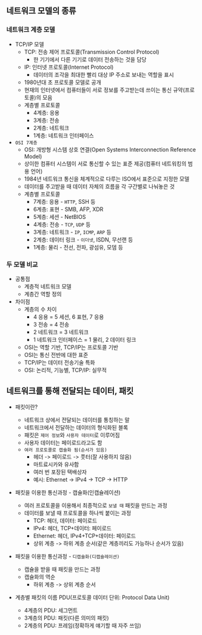 ## **네트워크 모델의 종류**

### **네트워크 계층 모델**

- TCP/IP 모델
    - TCP: 전송 제어 프로토콜(Transmission Control Protocol)
        - 한 기기에서 다른 기기로 데이터 전송하는 것을 담당
    - IP: 인터넷 프로토콜(Internet Protocol)
        - 데이터의 조각을 최대한 빨리 대상 IP 주소로 보내는 역할을 표시
    - 1980년대 초 프로토콜 모델로 공개
    - 현재의 인터넷에서 컴퓨터들이 서로 정보를 주고받는데 쓰이는 통신 규약(프로토콜)의 모음
    - 계층별 프로토콜
        - 4계층: 응용
        - 3계층: 전송
        - 2계층: 네트워크
        - 1계층: 네트워크 인터페이스
- `OSI 7계층`
    - OSI: 개방형 시스템 상호 연결(Open Systems Interconnection Reference Model)
    - 상이한 컴퓨터 시스템이 서로 통신할 수 있는 표준 제공(컴퓨터 네트워킹의 범용 언어)
    - 1984년 네트워크 통신을 체계적으로 다루는 ISO에서 표준으로 지정한 모델
    - 데이터를 주고받을 때 데이터 자체의 흐름을 각 구간별로 나눠놓은 것
    - 계층별 프로토콜
        - 7계층: 응용 - `HTTP`, SSH 등
        - 6계층: 표현 - SMB, AFP, XDR
        - 5계층: 세션 - NetBIOS
        - 4계층: 전송 - `TCP`, `UDP` 등
        - 3계층: 네트워크 - `IP`, `ICMP`, `ARP` 등
        - 2계층: 데이터 링크 - `이더넷`, ISDN, 무선랜 등
        - 1계층: 물리 - 전선, 전파, 광섬유, 모뎀 등

### 두 모델 비교
- 공통점
    - 계층적 네트워크 모델
    - 계층간 역할 정의
- 차이점
    - 계층의 수 차이
        - 4 응용 = 5 세션, 6 표현, 7 응용
        - 3 전송 = 4 전송
        - 2 네트워크 = 3 네트워크
        - 1 네트워크 인터페이스 = 1 물리, 2 데이터 링크
    - OSI는 역할 기반, TCP/IP는 프로토콜 기반
    - OSI는 통신 전반에 대한 표준
    - TCP/IP는 데이터 전송기술 특화
    - OSI: 논리적, 기능별, TCP/IP: 실무적

## **네트워크를 통해 전달되는 데이터, 패킷**

- 패킷이란?
    - 네트워크 상에서 전달되는 데이터를 통칭하는 말
    - 네트워크에서 전달하는 데이터의 형식화된 블록
    - 패킷은 `제어 정보`와 `사용자 데이터`로 이루어짐
    - 사용자 데이터는 페이로드라고도 함
    - `여러 프로토콜로 캡슐화 됨(순서가 있음)`
        - 헤더 -> 페이로드 -> 풋터(잘 사용하지 않음)
        - 마트료시카와 유사함
        - 여러 번 포장된 택배상자
        - 예시: Ethernet -> IPv4 -> TCP -> HTTP

- 패킷을 이용한 통신과정 - 캡슐화(인캡슐레이션)
  - 여러 프로토콜을 이용해서 최종적으로 `보낼 때` 패킷을 만드는 과정
  - 데이터를 보낼 때 프로토콜을 하나씩 붙이는 과정
      - TCP: 헤더, 데이터: 페이로드
      - IPv4: 헤더, TCP+데이터: 페이로드
      - Ethernet: 헤더, IPv4+TCP+데이터: 페이로드
      - 상위 계층 -> 하위 계층 순서(같은 계층끼리도 가능하나 순서가 있음)
- 패킷을 이용한 통신과정 - `디캡슐화(디캡슐레이션)`
  - 캡슐을 받을 때 패킷을 만드는 과정
  - 캡슐화의 역순
      - 하위 계층 -> 상위 계층 순서

- 계층별 패킷의 이름 PDU(프로토콜 데이터 단위: Protocol Data Unit)
    - 4계층의 PDU: 세그먼트
    - 3계층의 PDU: 패킷(다른 의미의 패킷)
    - 2계층의 PDU: 프레임(정확하게 얘기할 때 자주 쓰임)

